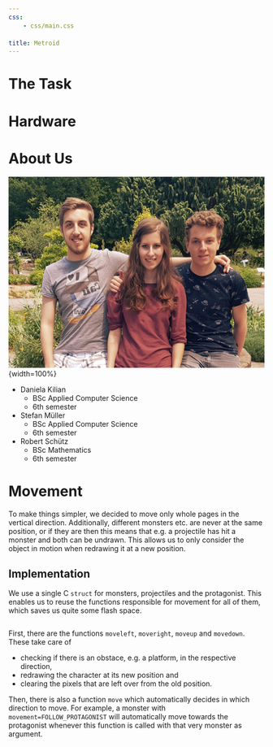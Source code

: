 ```yaml
---
css:
    - css/main.css

title: Metroid
---
```


# The Task

# Hardware


# About Us
![](images/wir.jpg){width=100%}

* Daniela Kilian
    - BSc Applied Computer Science
    - 6th semester
* Stefan Müller
    - BSc Applied Computer Science
    - 6th semester
* Robert Schütz
    - BSc Mathematics
    - 6th semester

# Movement
To make things simpler, we decided to move only whole pages in the vertical direction.
Additionally, different monsters etc. are never at the same position,
or if they are then this means that e.g. a projectile has hit a monster and both can be undrawn.
This allows us to only consider the object in motion when redrawing it at a new position.

## Implementation
We use a single C `struct` for monsters, projectiles and the protagonist.
This enables us to reuse the functions responsible for movement for all of them,
which saves us quite some flash space.

```{.c include=../master/character.h startline=13 endline=24}
```

First, there are the functions `moveleft`, `moveright`, `moveup` and `movedown`.
These take care of

- checking if there is an obstace, e.g. a platform, in the respective direction,
- redrawing the character at its new position and
- clearing the pixels that are left over from the old position.

Then, there is also a function `move` which automatically decides in which direction to move.
For example, a monster with `movement=FOLLOW_PROTAGONIST` will automatically move towards the protagonist
whenever this function is called with that very monster as argument.
